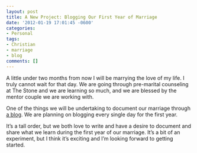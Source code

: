 ```yaml
---
layout: post
title: A New Project: Blogging Our First Year of Marriage
date: '2012-01-19 17:01:45 -0600'
categories:
- Personal
tags:
- Christian
- marriage
- blog
comments: []
---
```

<p>A little under two months from now I will be marrying the love of my life. I truly cannot wait for that day. We are going through pre-marital counseling at The Stone and we are learning so much, and we are blessed by the mentor couple we are working with.</p>
<p>One of the things we will be undertaking to document our marriage through <a href="http://thelundinfamily.com">a blog</a>. We are planning on blogging every single day for the first year.</p>
<p>It’s a tall order, but we both love to write and have a desire to document and share what we learn during the first year of our marriage. It’s a bit of an experiment, but I think it’s exciting and I’m looking forward to getting started.</p>
